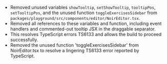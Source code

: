 - Removed unused variables `showTooltip`, `setShowTooltip`, `tooltipPos`, `setTooltipPos`, and the unused function `toggleExercisesSidebar` from `packages/playground/src/components/editor/NoirEditor.tsx`.
- Removed all references to these variables and function, including event handlers and commented-out tooltip JSX in the draggable separator.
- This resolves TypeScript errors TS6133 and allows the build to proceed successfully.
- Removed the unused function 'toggleExercisesSidebar' from NoirEditor.tsx to resolve a lingering TS6133 error reported by TypeScript.
